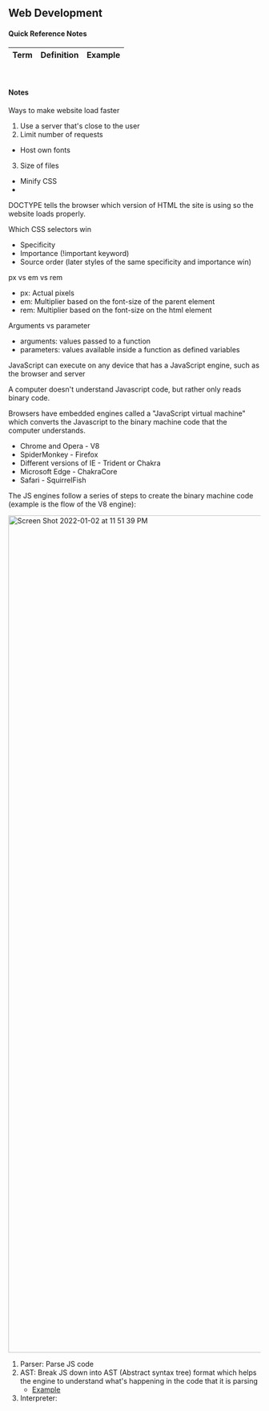 ## Web Development

#### Quick Reference Notes

| Term | Definition | Example |
| --- | --- | --- |


<br>

#### Notes

Ways to make website load faster
1. Use a server that's close to the user
2. Limit number of requests
  - Host own fonts
3. Size of files
  - Minify CSS
  - 

DOCTYPE tells the browser which version of HTML the site is using so the website loads properly.

Which CSS selectors win
- Specificity
- Importance (!important keyword)
- Source order (later styles of the same specificity and importance win)

px vs em vs rem
- px: Actual pixels
- em: Multiplier based on the font-size of the parent element
- rem: Multiplier based on the font-size on the html element

Arguments vs parameter
- arguments: values passed to a function
- parameters: values available inside a function as defined variables

JavaScript can execute on any device that has a JavaScript engine, such as the browser and server

A computer doesn't understand Javascript code, but rather only reads binary code.

Browsers have embedded engines called a "JavaScript virtual machine" which converts the Javascript to the binary machine code that the computer understands.
 - Chrome and Opera - V8
 - SpiderMonkey - Firefox
 - Different versions of IE - Trident or Chakra
 - Microsoft Edge - ChakraCore
 - Safari - SquirrelFish

The JS engines follow a series of steps to create the binary machine code (example is the flow of the V8 engine):


<img width="1669" alt="Screen Shot 2022-01-02 at 11 51 39 PM" src="https://user-images.githubusercontent.com/947856/149642553-b0a99716-e1e3-4254-8e9f-710e501c7f45.png">


1. Parser: Parse JS code
2. AST: Break JS down into AST (Abstract syntax tree) format which helps the engine to understand what's happening in the code that it is parsing
   * [Example](https://astexplorer.net/#/gist/a2d2216ee7a73ee72acebcd41a924bea/4ae1cf56120fd059d0bdffda31fff286f242fabf)
3. Interpreter: 


 
 
 


